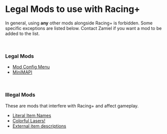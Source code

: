 # Legal Mods to use with Racing+

In general, using **any** other mods alongside Racing+ is forbidden. Some specific exceptions are listed below. Contact Zamiel if you want a mod to be added to the list.

<br />

### Legal Mods

- [Mod Config Menu](https://steamcommunity.com/workshop/filedetails/?id=1603631350)
- [MiniMAPI](https://steamcommunity.com/sharedfiles/filedetails/?id=1978904635)

<br />

### Illegal Mods

These are mods that interfere with Racing+ and affect gameplay.

- [Literal Item Names](https://steamcommunity.com/sharedfiles/filedetails/?id=1397447846)
- [Colorful Lasers!](https://steamcommunity.com/sharedfiles/filedetails/?id=1479395410)
- [External item descriptions](https://steamcommunity.com/sharedfiles/filedetails/?id=836319872&searchtext=external)

<br />
